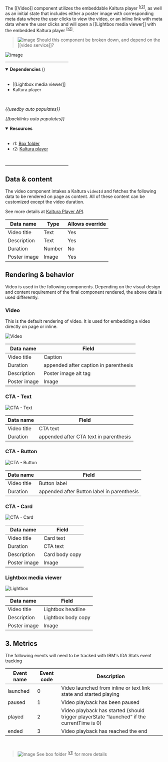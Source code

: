 <!-- category start --><!-- category end -->

The [[Video]] component utilizes the embeddable Kaltura player <sup>[[r2](#resources)]</sup>, as well as an initial state that includes either a poster image with corresponding meta data where the user clicks to view the video, or an inline link with meta data where the user clicks and will open a [[Lightbox media viewer]] with the embedded Kaltura player <sup>[[r2](#resources)]</sup>.

> ![image](https://user-images.githubusercontent.com/3793636/117874180-493bdb80-b266-11eb-8945-dde0d95431d6.png) Should this component be broken down, and depend on the [[video service]]?

![image](https://user-images.githubusercontent.com/3793636/119056886-12b23f00-b991-11eb-8bbc-e74e60c687e1.png)

<hr width="40%" />

<!-- toc start open="true" --><!-- toc end -->

<details open="true">
  <summary><strong>Dependencies</strong> (<!-- dependencyCount start --><!-- dependencyCount end -->)</summary><br />

- [[Lightbox media viewer]]
- Kaltura player

<br />
</details>

<!-- usedby start open="true" -->
*{{usedby auto populates}}*
<!-- usedby end -->

<!-- backlinks start open="true" -->
*{{backlinks auto populates}}*
<!-- backlinks end -->

<a name="resources"></a>
<details open="true">
  <summary><strong>Resources</strong></summary><br />

- r1: [Box folder](https://ibm.ent.box.com/folder/108837570522)
- r2: [Kaltura player](http://player.kaltura.com/docs/api)

<br />
</details>

<hr width="40%" />

## Data & content

The video component intakes a Kaltura `videoId` and fetches the following data to be rendered on page as content. All of these content can be customized except the video duration.

See more details at [Kaltura Player API](http://player.kaltura.com/docs/api).

| Data name | Type | Allows override |
| --------- | ---- | --------------- |
| Video title | Text | Yes |
| Description | Text | Yes |
| Duration | Number | No |
| Poster image | Image | Yes |

## Rendering & behavior

Video is used in the following components. Depending on the visual design and content requirement of the final component rendered, the above data is used differently.

### Video

This is the default rendering of video. It is used for embedding a video directly on page or inline.

![Video](https://user-images.githubusercontent.com/15144993/123468112-523aff00-d5bf-11eb-9f5a-4139bb730752.png)

| Data name     | Field |
| ------------- | ----- |
| Video title   | Caption |
| Duration | appended after caption in parenthesis |
| Description | Poster image alt tag |
| Poster image | Image |


### CTA - Text

![CTA - Text](https://user-images.githubusercontent.com/15144993/123468111-523aff00-d5bf-11eb-8ef1-2f05c0de29c6.png)

| Data name     | Field |
| ------------- | ----- |
| Video title | CTA text |
| Duration | appended after CTA text in parenthesis |

### CTA - Button

![CTA - Button](https://user-images.githubusercontent.com/15144993/123468110-523aff00-d5bf-11eb-9b1d-0c65f082d482.png)

| Data name     | Field |
| ------------- | ----- |
| Video title | Button label |
| Duration | appended after Button label in parenthesis |

### CTA - Card

![CTA - Card](https://user-images.githubusercontent.com/15144993/123468108-51a26880-d5bf-11eb-93a0-c23ef1c8216b.png)

| Data name     | Field |
| ------------- | ----- |
| Video title | Card text |
| Duration | CTA text | No |
| Description | Card body copy |
| Poster image | Image |


### Lightbox media viewer

![Lightbox](https://user-images.githubusercontent.com/15144993/123468106-5109d200-d5bf-11eb-8556-828dc20b5ccd.png)

| Data name     | Field |
| ------------- | ----- |
| Video title | Lightbox headline |
| Description | Lightbox body copy |
| Poster image | Image |


## 3. Metrics

The following events will need to be tracked with IBM's IDA Stats event tracking

| Event name | Event code | Description |
| --- | --- | --- |
| launched | 0 | Video launched from inline or text link state and started playing |
| paused | 1 | Video playback has been paused |
| played | 2 | Video playback has started (should trigger playerState “launched” if the currentTime is 0) |
| ended | 3 | Video playback has reached the end |


<br />

> ![image](https://user-images.githubusercontent.com/3793636/117873919-f6faba80-b265-11eb-81a5-039bdcd822e8.png)  See box folder <sup>[[r1](#resources)]</sup> for more details

